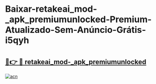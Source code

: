 # Baixar-retakeai_mod-_apk_premiumunlocked-Premium-Atualizado-Sem-Anúncio-Grátis-i5qyh

# <h2><a href="https://gqv0s6.esa.edu.pl?src=retakeai_mod-_apk_premiumunlocked&ref=i5qyh">🔗👉 🔴 retakeai_mod-_apk_premiumunlocked</a></h2>

[![acn](https://github.com/user-attachments/assets/0f9c940e-d8b0-45ae-aac7-cd30a18b3e1c)](https://gqv0s6.esa.edu.pl?src=retakeai_mod-_apk_premiumunlocked&ref=i5qyh)

